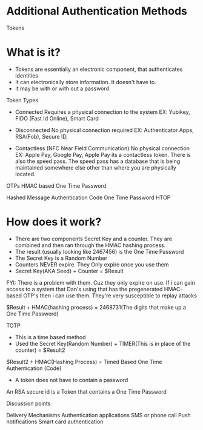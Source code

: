 # Additional Authentication Methods

Tokens

# What is it?
- Tokens are essentially an electronic component, that authenticates identities
- It can electronically store information. It doesn't have to. 
- It may be with or with out a password 

Token Types
- Connected
Requires a physical connection to the system 
EX: Yubikey, FIDO (Fast Id Online), Smart Card


- Disconnected
No physical connection required
EX: Authenticator Apps, RSA(Fob), Secure ID,


- Contactless (NFC Near Field Communication)
No physical connection
EX: Apple Pay, Google Pay, Apple Pay 
its a contactless token. There is also the speed pass. The speed pass has a database that 
is being maintained somewhere else other than where you are physically located.


OTPs
HMAC based One Time Password

Hashed Message Authentication Code One Time Password
HTOP
# How does it work?

- There are two components Secret Key and a counter. They are combined and then ran through the HMAC hashing process.
- The result (usually looking like 2467456) is the One Time Password
- The Secret Key is a Random Number
- Counters NEVER expire. They Only expire once you use them
- Secret Key(AKA Seed)      +        Counter   = $Result

FYI: There is a problem with them. Cuz they only expire on use. If i can gain access to a system that Dan's using that has the pregenerated HMAC-based OTP's then i can use them. They're very susceptible to replay attacks


$Result    +     HMAC(hashing process)   =    2468731(The digits that make up a One Time Password)



TOTP

- This is a time based method
- Used the Secret Key(Random Number)    +     TIMER(This is in place of the counter)  =  $Result2

$Result2   +   HMAC(Hashing Process)     =     Timed Based One Time Authentication (Code)

- A token does not have to contain a password 

An RSA secure id is a Token that contains a One Time Password 

Discussion points

Delivery Mechanisms
Authentication applications
SMS or phone call
Push notifications
Smart card authentication